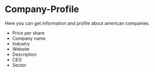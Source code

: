 # Company-Profile

Here you can get information and profile about american companies.
- Price per share
- Company name
- Industry
- Website
- Description
- CEO
- Sector
